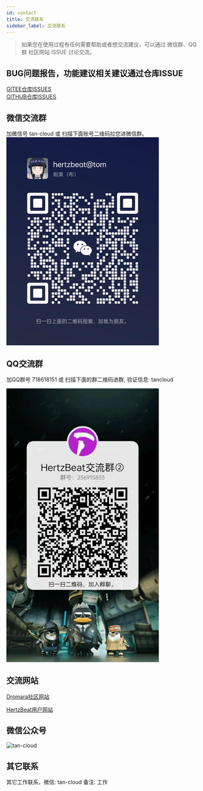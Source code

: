 ```yaml
---
id: contact  
title: 交流联系    
sidebar_label: 交流联系     
---
```

> 如果您在使用过程有任何需要帮助或者想交流建议，可以通过 微信群、QQ群 社区网站 ISSUE 讨论交流。

## BUG问题报告，功能建议相关建议通过仓库ISSUE

[GITEE仓库ISSUES](https://gitee.com/dromara/hertzbeat/issues)   
[GITHUB仓库ISSUES](https://github.com/dromara/hertzbeat/issues)

## 微信交流群   

加微信号 tan-cloud 或 扫描下面账号二维码拉您进微信群。
<img alt="tan-cloud" src="/img/docs/help/tan-cloud-wechat.jpg" width="400"/>       

## QQ交流群   

加QQ群号 718618151 或 扫描下面的群二维码进群, 验证信息: tancloud        

<img alt="tan-cloud" src="/img/docs/help/qq-qr.jpg" width="400"/>          

## 交流网站    

[Dromara社区网站](https://dromara.org/)    

[HertzBeat用户网站](https://support.qq.com/products/379369)

## 微信公众号    

<img alt="tan-cloud" src="/img/wechat.png" width="400"/>  


## 其它联系  
其它工作联系，微信: tan-cloud 备注: 工作     


